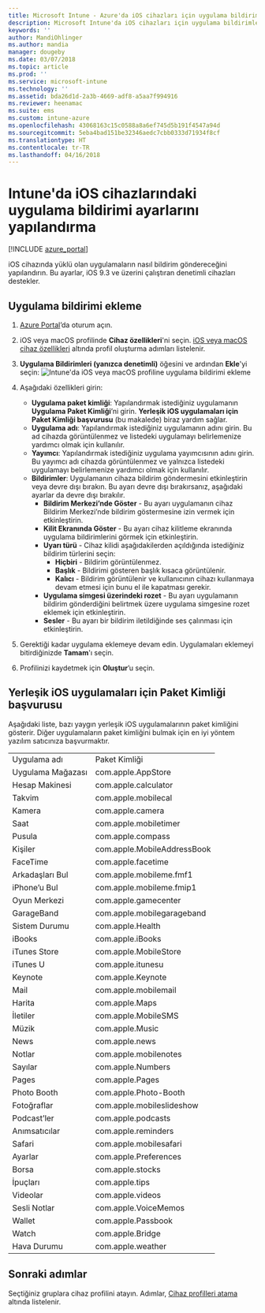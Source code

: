 ```yaml
---
title: Microsoft Intune - Azure'da iOS cihazları için uygulama bildirimleri oluşturma | Microsoft Docs
description: Microsoft Intune'da iOS cihazları için uygulama bildirimleri ekleyin veya oluşturun. Hangi uygulamaların bildirim göndereceğini seçin, kilit ekranındaki bildirim ayarlarını yapılandırın, sesi etkinleştirin, uyarı türünü seçin ve gösterge ekleyin.
keywords: ''
author: MandiOhlinger
ms.author: mandia
manager: dougeby
ms.date: 03/07/2018
ms.topic: article
ms.prod: ''
ms.service: microsoft-intune
ms.technology: ''
ms.assetid: bda26d1d-2a3b-4669-adf8-a5aa7f994916
ms.reviewer: heenamac
ms.suite: ems
ms.custom: intune-azure
ms.openlocfilehash: 43068163c15c0588a8a6ef745d5b191f4547a94d
ms.sourcegitcommit: 5eba4bad151be32346aedc7cbb0333d71934f8cf
ms.translationtype: HT
ms.contentlocale: tr-TR
ms.lasthandoff: 04/16/2018
---
```

# <a name="configure-app-notifications-settings-on-ios-devices-in-intune"></a>Intune'da iOS cihazlarındaki uygulama bildirimi ayarlarını yapılandırma

[!INCLUDE [azure_portal](./includes/azure_portal.md)]

iOS cihazında yüklü olan uygulamaların nasıl bildirim göndereceğini yapılandırın. Bu ayarlar, iOS 9.3 ve üzerini çalıştıran denetimli cihazları destekler.

## <a name="add-the-app-notification"></a>Uygulama bildirimi ekleme

1. [Azure Portal](https://portal.azure.com)’da oturum açın.
2. iOS veya macOS profilinde **Cihaz özellikleri**'ni seçin. [iOS veya macOS cihaz özellikleri](device-features-configure.md) altında profil oluşturma adımları listelenir.
3. **Uygulama Bildirimleri (yanızca denetimli)** öğesini ve ardından **Ekle**'yi seçin: ![Intune'da iOS veya macOS profiline uygulama bildirimi ekleme](./media/ios-macos-app-notifications.png)
4. Aşağıdaki özellikleri girin:

   - **Uygulama paket kimliği**: Yapılandırmak istediğiniz uygulamanın **Uygulama Paket Kimliği**’ni girin. **Yerleşik iOS uygulamaları için Paket Kimliği başvurusu**  (bu makalede) biraz yardım sağlar.
   - **Uygulama adı**: Yapılandırmak istediğiniz uygulamanın adını girin. Bu ad cihazda görüntülenmez ve listedeki uygulamayı belirlemenize yardımcı olmak için kullanılır.
   - **Yayımcı**: Yapılandırmak istediğiniz uygulama yayımcısının adını girin. Bu yayımcı adı cihazda görüntülenmez ve yalnızca listedeki uygulamayı belirlemenize yardımcı olmak için kullanılır.
   - **Bildirimler**: Uygulamanın cihaza bildirim göndermesini etkinleştirin veya devre dışı bırakın. Bu ayarı devre dışı bırakırsanız, aşağıdaki ayarlar da devre dışı bırakılır.
     - **Bildirim Merkezi’nde Göster** - Bu ayarı uygulamanın cihaz Bildirim Merkezi’nde bildirim göstermesine izin vermek için etkinleştirin.
     - **Kilit Ekranında Göster** - Bu ayarı cihaz kilitleme ekranında uygulama bildirimlerini görmek için etkinleştirin.
     - **Uyarı türü** - Cihaz kilidi aşağıdakilerden açıldığında istediğiniz bildirim türlerini seçin:
       - **Hiçbiri** - Bildirim görüntülenmez.
       - **Başlık** - Bildirimi gösteren başlık kısaca görüntülenir.
       - **Kalıcı** - Bildirim görüntülenir ve kullanıcının cihazı kullanmaya devam etmesi için bunu el ile kapatması gerekir.
     - **Uygulama simgesi üzerindeki rozet** - Bu ayarı uygulamanın bildirim gönderdiğini belirtmek üzere uygulama simgesine rozet eklemek için etkinleştirin.
     - **Sesler** - Bu ayarı bir bildirim iletildiğinde ses çalınması için etkinleştirin.

5. Gerektiği kadar uygulama eklemeye devam edin. Uygulamaları eklemeyi bitirdiğinizde **Tamam**'ı seçin.
6. Profilinizi kaydetmek için **Oluştur**’u seçin.

## <a name="bundle-id-reference-for-built-in-ios-apps"></a>Yerleşik iOS uygulamaları için Paket Kimliği başvurusu

Aşağıdaki liste, bazı yaygın yerleşik iOS uygulamalarının paket kimliğini gösterir. Diğer uygulamaların paket kimliğini bulmak için en iyi yöntem yazılım satıcınıza başvurmaktır.

|||
|-|-|
|Uygulama adı|Paket Kimliği|
|Uygulama Mağazası|com.apple.AppStore|
|Hesap Makinesi|com.apple.calculator|
|Takvim|com.apple.mobilecal|
|Kamera|com.apple.camera|
|Saat|com.apple.mobiletimer|
|Pusula|com.apple.compass|
|Kişiler|com.apple.MobileAddressBook|
|FaceTime|com.apple.facetime|
|Arkadaşları Bul|com.apple.mobileme.fmf1|
|iPhone’u Bul|com.apple.mobileme.fmip1|
|Oyun Merkezi|com.apple.gamecenter|
|GarageBand|com.apple.mobilegarageband|
|Sistem Durumu|com.apple.Health|
|iBooks|com.apple.iBooks|
|iTunes Store|com.apple.MobileStore|
|iTunes U|com.apple.itunesu|
|Keynote|com.apple.Keynote|
|Mail|com.apple.mobilemail|
|Harita|com.apple.Maps|
|İletiler|com.apple.MobileSMS|
|Müzik|com.apple.Music|
|News|com.apple.news|
|Notlar|com.apple.mobilenotes|
|Sayılar|com.apple.Numbers|
|Pages|com.apple.Pages|
|Photo Booth|com.apple.Photo-Booth|
|Fotoğraflar|com.apple.mobileslideshow|
|Podcast’ler|com.apple.podcasts|
|Anımsatıcılar|com.apple.reminders|
|Safari|com.apple.mobilesafari|
|Ayarlar|com.apple.Preferences|
|Borsa|com.apple.stocks|
|İpuçları|com.apple.tips|
|Videolar|com.apple.videos|
|Sesli Notlar|com.apple.VoiceMemos|
|Wallet|com.apple.Passbook|
|Watch|com.apple.Bridge|
|Hava Durumu|com.apple.weather|

## <a name="next-steps"></a>Sonraki adımlar

Seçtiğiniz gruplara cihaz profilini atayın. Adımlar, [Cihaz profilleri atama](device-profile-assign.md) altında listelenir.